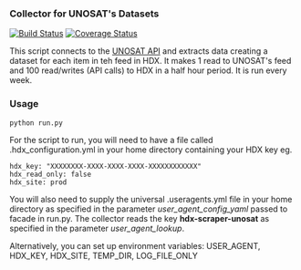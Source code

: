 ### Collector for UNOSAT's Datasets
[![Build Status](https://github.com/OCHA-DAP/hdx-scraper-unosat/workflows/build/badge.svg)](https://github.com/OCHA-DAP/hdx-scraper-unosat/actions?query=workflow%3Abuild) [![Coverage Status](https://coveralls.io/repos/github/OCHA-DAP/hdx-scraper-unosat/badge.svg?branch=main&ts=1)](https://coveralls.io/github/OCHA-DAP/hdx-scraper-unosat?branch=main)

This script connects to the [UNOSAT API](https://unosat.org/product/feed/) and extracts data creating a dataset for each item in teh feed in HDX. It makes 1 read to UNOSAT's feed and 100 read/writes (API calls) to HDX in a half hour period. It is run every week.


### Usage

    python run.py

For the script to run, you will need to have a file called .hdx_configuration.yml in your home directory containing your HDX key eg.

    hdx_key: "XXXXXXXX-XXXX-XXXX-XXXX-XXXXXXXXXXXX"
    hdx_read_only: false
    hdx_site: prod
    
 You will also need to supply the universal .useragents.yml file in your home directory as specified in the parameter *user_agent_config_yaml* passed to facade in run.py. The collector reads the key **hdx-scraper-unosat** as specified in the parameter *user_agent_lookup*.
 
 Alternatively, you can set up environment variables: USER_AGENT, HDX_KEY, HDX_SITE, TEMP_DIR, LOG_FILE_ONLY
